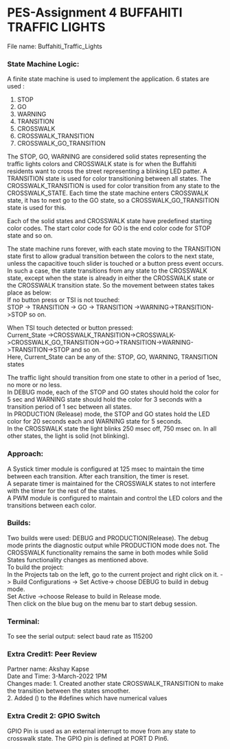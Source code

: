 # PES-Assignment 4 BUFFAHITI TRAFFIC LIGHTS
File name: Buffahiti_Traffic_Lights

### State Machine Logic:
A finite state machine is used to implement the application. 6 states are used :
1. STOP
2. GO
3. WARNING
4. TRANSITION
5. CROSSWALK
6. CROSSWALK_TRANSITION
7. CROSSWALK_GO_TRANSITION

The STOP, GO, WARNING are considered solid states representing the traffic lights colors and CROSSWALK state is for when the Buffahiti residents want to cross the street representing a blinking LED patter.  A TRANSITION state is used for color transitioning between all states. The CROSSWALK_TRANSITION is used for color transition from any state to the CROSSWALK_STATE.  Each time the state machine enters CROSSWALK state, it has to next go to the GO state, so a CROSSWALK_GO_TRANSITION state is used for this.

Each of the solid states and CROSSWALK state have predefined starting color codes. The start color code for GO is the end color code for STOP state and so on. 

The state machine runs forever, with each state moving to the TRANSITION state first to allow gradual transition between the colors to the next state, unless the capacitive touch slider is touched or a button press event occurs. In such a case, the state transitions from any state to the CROSSWALK state, except when the state is already in either the CROSSWALK state or the CROSSWALK transition state. So the movement between states takes place as below: <br/>
If no button press or TSI is not touched:<br/>
STOP -> TRANSITION -> GO -> TRANSITION ->WARNING->TRANSITION->STOP so on.

When TSI touch detected or button pressed:<br/>
Current_State ->CROSSWALK_TRANSITION->CROSSWALK->CROSSWALK_GO_TRANSITION->GO->TRANSITION->WARNING->TRANSITION->STOP and so on.<br/>
Here, Current_State can be any of the: STOP, GO, WARNING, TRANSITION states

The traffic light should transition from one state to other in a period of 1sec, no more or no less. <br/>
In DEBUG mode, each of the STOP and GO states should hold the color for 5 sec and WARNING state should hold the color for 3 seconds with a transition period of 1 sec between all states. <br/>
In PRODUCTION (Release) mode, the STOP and GO states hold the LED color for 20 seconds each and WARNING state for 5 seconds. <br/>
In the CROSSWALK state the light blinks 250 msec off, 750 msec on. In all other states, the light is solid (not blinking). <vr/>

### Approach:
A Systick timer module is configured at 125 msec to maintain the time between each transition. After each transition, the timer is reset.<br/> 
A separate timer is maintained for the CROSSWALK states to not interfere with the timer for the rest of the states. <br/>
A PWM module is configured to maintain and control the LED colors and the transitions between each color.<br/>

### Builds:
Two builds were used: DEBUG and PRODUCTION(Release). The debug mode prints the diagnostic output while PRODUCTION mode does not. The CROSSWALK functionality remains the same in both modes while Solid States functionality changes as mentioned above.<br/>
To build the project:<br/>
In the Projects tab on the left, go to the current project and right click on it. -> Build Configurations -> Set Active-> choose DEBUG to build in debug mode.<br/>
Set Active ->choose Release to build in Release mode. <br/>
Then click on the blue bug on the menu bar to start debug session.

### Terminal:
To see the serial output: select baud rate as 115200

### Extra Credit1: Peer Review
Partner name: Akshay Kapse<br/>
Date and Time:  3-March-2022 1PM <br/>
Changes made: 1. Created another state CROSSWALK_TRANSITION to make the transition between the states smoother.<br/>
              2. Added () to the #defines which have numerical values<br/>

### Extra Credit 2: GPIO Switch
GPIO Pin is used as an external interrupt to move from any state to crosswalk state. The GPIO pin is defined at PORT D Pin6.

